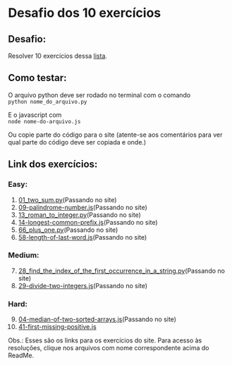 # Desafio dos 10 exercícios

## Desafio:
Resolver 10 exercícios dessa [lista](https://leetcode.com/problemset/all/?sorting=W3t9XQ%3D%3D).

## Como testar:
  
O arquivo python deve ser rodado no terminal com o comando  
```python nome_do_arquivo.py```  
  
E o javascript com  
```node nome-do-arquivo.js```

Ou copie parte do código para o site (atente-se aos comentários para ver qual parte do código deve ser copiada e onde.)

## Link dos exercícios:
### Easy:  
1. [01_two_sum.py](https://leetcode.com/problems/two-sum/)(Passando no site)
2. [09-palindrome-number.js](https://leetcode.com/problems/palindrome-number/)(Passando no site)
3. [13_roman_to_integer.py](https://leetcode.com/problems/roman-to-integer/)(Passando no site)
4. [14-longest-common-prefix.js](https://leetcode.com/problems/longest-common-prefix/)(Passando no site)
5. [66_plus_one.py](https://leetcode.com/problems/plus-one/)(Passando no site)
6. [58-length-of-last-word.js](https://leetcode.com/problems/length-of-last-word/)(Passando no site)

### Medium:  
7. [28_find_the_index_of_the_first_occurrence_in_a_string.py](https://leetcode.com/problems/find-the-index-of-the-first-occurrence-in-a-string/)(Passando no site)
8. [29-divide-two-integers.js](https://leetcode.com/problems/divide-two-integers/)(Passando no site)

### Hard:  
9. [04-median-of-two-sorted-arrays.js](https://leetcode.com/problems/median-of-two-sorted-arrays/)(Passando no site)
10. [41-first-missing-positive.js](https://leetcode.com/problems/first-missing-positive/)

Obs.: Esses são os links para os exercícios do site. Para acesso às resoluções, clique nos arquivos com nome correspondente acima do ReadMe.  
